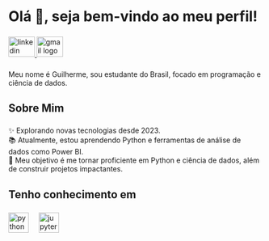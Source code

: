 <h1 align="left">Olá 👋, seja bem-vindo ao meu perfil!</h1>

###

<div align="left">
  <a href="https://www.linkedin.com/in/guilherme-soares-analista/" target="_blank">
    <img src="https://raw.githubusercontent.com/maurodesouza/profile-readme-generator/master/src/assets/icons/social/linkedin/default.svg" width="52" height="40" alt="linkedin logo"  />
  </a>
  <a href="guisoaresg7@gmail.com" target="_blank">
    <img src="https://raw.githubusercontent.com/maurodesouza/profile-readme-generator/master/src/assets/icons/social/gmail/default.svg" width="52" height="40" alt="gmail logo"  />
  </a>
</div>

###

<p align="left">Meu nome é Guilherme, sou estudante do Brasil, focado em programação e ciência de dados.</p>

###

<h2 align="left">Sobre Mim</h2>

###

<p align="left">✨ Explorando novas tecnologias desde 2023.<br>📚 Atualmente, estou aprendendo Python e ferramentas de análise de dados como Power BI.<br>🎯 Meu objetivo é me tornar proficiente em Python e ciência de dados, além de construir projetos impactantes.</p>

###

<h2 align="left">Tenho conhecimento em</h2>

###

<div align="left">
  <img src="https://cdn.jsdelivr.net/gh/devicons/devicon/icons/python/python-original.svg" height="40" alt="python logo"  />
  <img width="12" />
  <img src="https://cdn.jsdelivr.net/gh/devicons/devicon/icons/jupyter/jupyter-original.svg" height="40" alt="jupyter logo"  />
</div>

###
